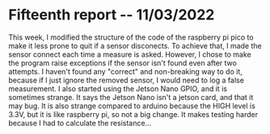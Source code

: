 # Fifteenth report -- 11/03/2022

This week, I modified the structure of the code of the raspberry pi pico to make it less prone to quit if a sensor disconects. To achieve that, I made the sensor connect each time a measure is asked. However, I chose to make the program raise exceptions if the sensor isn't found even after two attempts. I haven't found any "correct" and non-breaking way to do it, because if I just ignore the removed sensor, I would need to log a false measurement. 
I also started using the Jetson Nano GPIO, and it is sometimes strange. It says the Jetson Nano isn't a jetson card, and that it may bug.
It is also strange compared to arduino because the HIGH level is 3.3V, but it is like raspberry pi, so not a big change. It makes testing harder because I had to calculate the resistance...
